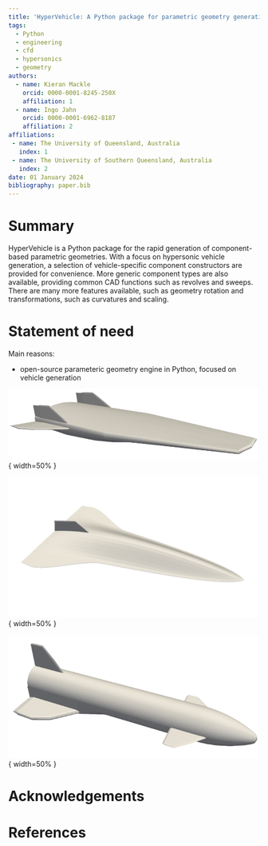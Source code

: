 ```yaml
---
title: 'HyperVehicle: A Python package for parametric geometry generation'
tags:
  - Python
  - engineering
  - cfd
  - hypersonics
  - geometry
authors:
  - name: Kieran Mackle
    orcid: 0000-0001-8245-250X
    affiliation: 1
  - name: Ingo Jahn
    orcid: 0000-0001-6962-8187
    affiliation: 2
affiliations:
 - name: The University of Queensland, Australia
   index: 1
 - name: The University of Southern Queensland, Australia
   index: 2
date: 01 January 2024
bibliography: paper.bib
---
```


# Summary

HyperVehicle is a Python package for the rapid generation of component-based parametric geometries.
With a focus on hypersonic vehicle generation, a selection of vehicle-specific component constructors are provided for convenience.
More generic component types are also available, providing common CAD functions such as revolves and sweeps.
There are many more features available, such as geometry rotation and transformations, such as curvatures and scaling.


# Statement of need

Main reasons:
- open-source parameteric geometry engine in Python, focused on vehicle generation


![NASA X43-A demonstrator.](images/x43a.png){ width=50% }

![Generic hypersonic waverider.](images/waverider.png){ width=50% }

![DLR ReFEX.](images/refex.png){ width=50% }

# Acknowledgements

# References
